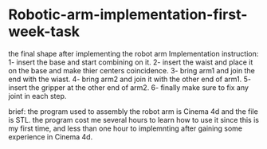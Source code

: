 # Robotic-arm-implementation-first-week-task
the final shape after implementing the robot arm
Implementation instruction:
1- insert the base and start combining on it.
2- insert the waist and place it on the base and make thier centers coincidence.
3- bring arm1 and join the end with the wiast.
4- bring arm2 and join it with the other end of arm1.
5- insert the gripper at the other end of arm2. 
6- finally make sure to fix any joint in each step.

brief: the program used to assembly the robot arm is Cinema 4d and the file is STL. the program cost me several hours to learn how to use it since this is my first time, and less than one hour to implemnting after gaining some experience in Cinema 4d.
